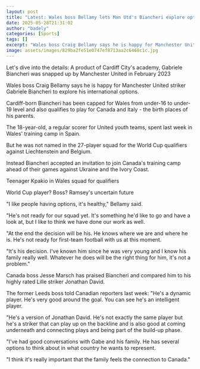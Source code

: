 ```yaml
---
layout: post
title: "Latest: Wales boss Bellamy lets Man Utd's Biancheri explore options"
date: 2025-05-28T21:31:02
author: "badely"
categories: [Sports]
tags: []
excerpt: "Wales boss Craig Bellamy says he is happy for Manchester United striker Gabriele Biancheri to explore his international options."
image: assets/images/829ba2fe51e0747ef8713aa2c6468c1c.jpg
---
```


Let's dive into the details: A product of Cardiff City's academy, Gabriele Biancheri was snapped up by Manchester United in February 2023

Wales boss Craig Bellamy says he is happy for Manchester United striker Gabriele Biancheri to explore his international options.

Cardiff-born Biancheri has been capped for Wales from under-16 to under-19 level and also qualifies to play for Canada and Italy - the birth places of his parents.

The 18-year-old, a regular scorer for United youth teams, spent last week in Wales' training camp in Spain.

But he was not named in the 27-player squad for the World Cup qualifiers against Liechtenstein and Belgium.

Instead Biancheri accepted an invitation to join Canada's training camp ahead of their games against Ukraine and the Ivory Coast.

Teenager Kpakio in Wales squad for qualifiers

World Cup player? Boss? Ramsey's uncertain future

"I like people having options, it's healthy," Bellamy said.

"He's not ready for our squad yet. It's something he'd like to go and have a look at, but I like to think we have done our work as well.

"At the end the decision will be his. He knows where we are and where he is. He's not ready for first-team football with us at this moment.

"It's his decision. I've known him since he was very young and I know his family really well. Whatever he does will be the right thing for him, it's not a problem."

Canada boss Jesse Marsch has praised Biancheri and compared him to his highly rated Lille striker Jonathan David.

The former Leeds boss told Canadian reporters last week: "He's a dynamic player. He's very good around the goal. You can see he's an intelligent player.

"He's a version of Jonathan David. He's not exactly the same player but he's a striker that can play up on the backline and is also good at coming underneath and connecting plays and being part of the build-up phase.

"I've had good conversations with Gabe and his family. He has several options to think about in what country he wants to represent.

"I think it's really important that the family feels the connection to Canada."

